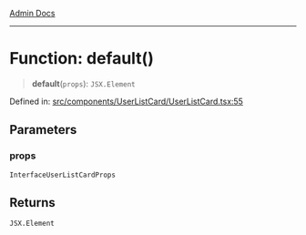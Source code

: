 [Admin Docs](/)

***

# Function: default()

> **default**(`props`): `JSX.Element`

Defined in: [src/components/UserListCard/UserListCard.tsx:55](https://github.com/PalisadoesFoundation/talawa-admin/blob/main/src/components/UserListCard/UserListCard.tsx#L55)

## Parameters

### props

`InterfaceUserListCardProps`

## Returns

`JSX.Element`
